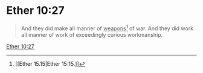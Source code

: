 # Ether 10:27

> And they did make all manner of <u>weapons</u>[^a] of war. And they did work all manner of work of exceedingly curious workmanship.

[Ether 10:27](https://www.churchofjesuschrist.org/study/scriptures/bofm/ether/10?lang=eng&id=p27#p27)


[^a]: [[Ether 15.15|Ether 15:15.]]
